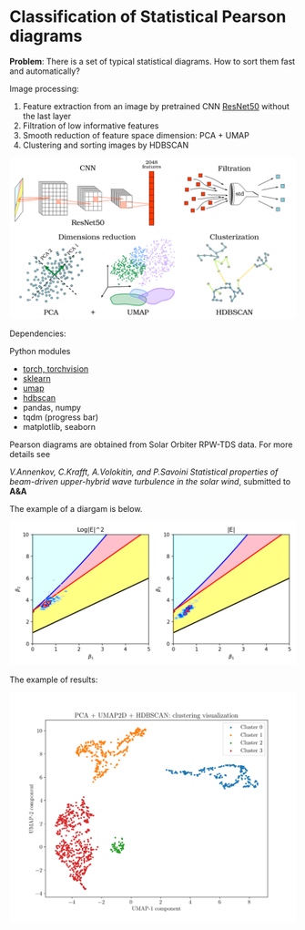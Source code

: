 # Classification of Statistical Pearson diagrams

**Problem**: There is a set of typical statistical diagrams. How to sort them fast and automatically?

Image processing:
1. Feature extraction from an image by pretrained CNN [ResNet50](https://openaccess.thecvf.com/content_cvpr_2016/html/He_Deep_Residual_Learning_CVPR_2016_paper.html) without the last layer 
2. Filtration of low informative features
3. Smooth reduction of feature space dimension: PCA + UMAP
4. Clustering and sorting images by HDBSCAN


<img src="figures/processing.png" width="600">

Dependencies: 

Python modules
- [torch, torchvision](https://pytorch.org/get-started/locally/)
- [sklearn](https://scikit-learn.org/stable/install.html#installation-instructions)
- [umap](https://umap-learn.readthedocs.io/en/latest/)
- [hdbscan](https://pypi.org/project/hdbscan/)
- pandas, numpy
- tqdm (progress bar)
- matplotlib, seaborn

Pearson diagrams are obtained from Solar Orbiter RPW-TDS data. 
For more details see

*V.Annenkov, C.Krafft, A.Volokitin, and P.Savoini* 
*Statistical properties of beam-driven upper-hybrid wave turbulence in the solar wind*, submitted to **A&A**

The example of a diargam is below.

<img src="figures/solo_L2_rpw-tds-surv-rswf-e_20200619_V05.png" width="600">


The example of results:

<img src="figures/clusterization.png" width="600">